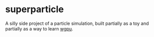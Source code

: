 # superparticle

A silly side project of a particle simulation, built partially as a toy and partially as a way to learn [wgpu](https://github.com/gfx-rs/wgpu-rs).